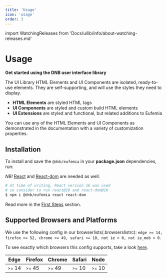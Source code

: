```yaml
---
title: 'Usage'
icon: 'usage'
order: 3
---
```


<!-- import ReleasesInfo from 'Docs/design-system/changelog/info-about-releases' -->

import WatchingReleases from 'Docs/uilib/info/about-watching-releases.md'

# Usage

**Get started using the DNB user interface library**

The UI Library HTML Elements and UI Components are isolated, ready-to-use elements. They are self-supporting, and will use the styles they need to display.

- **HTML Elements** are styled HTML tags
- **UI Components** are styled and custom build HTML elements
- **UI Extensions** are styled and functional, but related additions to Eufemia

You can use any of the HTML Elements and UI Components as demonstrated in the documentation with a variety of customization properties.

<WatchingReleases />

## Installation

To install and save the `@dnb/eufemia` in your **package.json** dependencies, run:

_NB!_ [React](https://www.npmjs.com/package/react) and [React-dom](https://www.npmjs.com/package/react-dom) are needed as well.

```bash
# at time of writing, React version 16 was used
# so consider to run react@16 and react-dom@16
$ npm i @dnb/eufemia react react-dom
```

Read more in the [First Steps](/uilib/usage/first-steps/) section.

## Supported Browsers and Platforms

We use the following config in our browserlists(.browserslistrc): `edge >= 14, firefox >= 52, chrome >= 49, safari >= 10, not ie > 0, not ie_mob > 0`.

To see exactly which browsers this config supports, take a look [here](https://browsersl.ist/#q=edge+%3E%3D+14%2C+firefox+%3E%3D+52%2C+chrome+%3E%3D+49%2C+safari+%3E%3D+10%2C+not+ie+%3E+0%2C+not+ie_mob+%3E+0).

| Edge                 | Firefox              | Chrome               | Safari               | Node                 |
| -------------------- | -------------------- | -------------------- | -------------------- | -------------------- |
| <small>>=</small> 14 | <small>>=</small> 45 | <small>>=</small> 49 | <small>>=</small> 10 | <small>>=</small> 10 |
